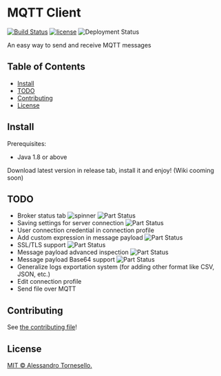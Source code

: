 # MQTT Client

[![Build Status](https://travis-ci.com/iregon/MQTT_Client.svg?branch=master)](https://travis-ci.com/iregon/MQTT_Client)
[![license](https://img.shields.io/github/license/iregon/MQTT_Client.svg)](LICENSE)
![Deployment Status](https://img.shields.io/badge/deployment-in%20progress-red.svg)

An easy way to send and receive MQTT messages

## Table of Contents

- [Install](#install)
- [TODO](#todo)
- [Contributing](#contributing)
- [License](#license)

## Install

Prerequisites:
- Java 1.8 or above

Download latest version in release tab, install it and enjoy!
(Wiki cooming soon)

## TODO
- Broker status tab ![spinner](https://github.com/sc2-mkr/MQTT_Client/blob/master/gifs/spinner.gif) ![Part Status](https://img.shields.io/static/v1?label=&message=in%20deployment&color=blue)
- Saving settings for server connection ![Part Status](https://img.shields.io/static/v1?label=&message=DONE&color=brigthgreen)
- User connection credential in connection profile
- Add custom expression in message payload ![Part Status](https://img.shields.io/static/v1?label=&message=DONE&color=brigthgreen)
- SSL/TLS support ![Part Status](https://img.shields.io/static/v1?label=&message=coming%20soon&color=orange)
- Message payload advanced inspection ![Part Status](https://img.shields.io/static/v1?label=&message=DONE&color=brigthgreen)
- Message payload Base64 support ![Part Status](https://img.shields.io/static/v1?label=&message=DONE&color=brigthgreen)
- Generalize logs exportation system (for adding other format like CSV, JSON, etc.) 
- Edit connection profile
- Send file over MQTT

## Contributing

See [the contributing file](CONTRIBUTING.md)!

## License

[MIT © Alessandro Tornesello.](LICENSE)

